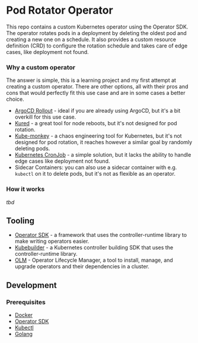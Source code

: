 # Pod Rotator Operator 

This repo contains a custom Kubernetes operator using the Operator SDK. 
The operator rotates pods in a deployment by deleting the oldest pod and creating a new one on a schedule. It also 
provides a custom resource definition (CRD) to configure the rotation schedule and takes care of edge cases, like deployment not found.

### Why a custom operator

The answer is simple, this is a learning project and my first attempt at creating a custom operator.
There are other options, all with their pros and cons that would perfectly fit this use case and are in some cases a better choice.

- [ArgoCD Rollout](https://argoproj.github.io/rollouts/) - ideal if you are already using ArgoCD, but it's a bit overkill for this use case.
- [Kured](https://kured.dev/) - a great tool for node reboots, but it's not designed for pod rotation.
- [Kube-monkey](https://github.com/asobti/kube-monkey) - a chaos engineering tool for Kubernetes, but it's not designed for pod rotation, it reaches however a similar goal by randomly deleting pods.
- [Kubernetes CronJob](https://kubernetes.io/docs/concepts/workloads/controllers/cron-jobs/) - a simple solution, but it lacks the ability to handle edge cases like deployment not found.
- Sidecar Containers: you can also use a sidecar container with e.g. `kubectl` on it to delete pods, but it's not as flexible as an operator.

### How it works

_tbd_

## Tooling

- [Operator SDK](https://sdk.operatorframework.io/) - a framework that uses the controller-runtime library to make writing operators easier.
- [Kubebuilder](https://book.kubebuilder.io/) - a Kubernetes controller building SDK that uses the controller-runtime library.
- [OLM](https://olm.operatorframework.io/) - Operator Lifecycle Manager, a tool to install, manage, and upgrade operators and their dependencies in a cluster.

## Development

### Prerequisites

- [Docker](https://docs.docker.com/get-docker/)
- [Operator SDK](https://sdk.operatorframework.io/docs/installation/)
- [Kubectl](https://kubernetes.io/docs/tasks/tools/install-kubectl/)
- [Golang](https://go.dev/)
